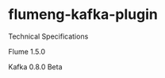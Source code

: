 flumeng-kafka-plugin
====================

Technical Specifications


Flume 1.5.0

Kafka 0.8.0 Beta
